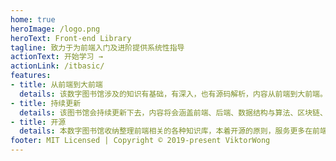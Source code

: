 ```yaml
---
home: true
heroImage: /logo.png
heroText: Front-end Library
tagline: 致力于为前端入门及进阶提供系统性指导
actionText: 开始学习 →
actionLink: /itbasic/
features:
- title: 从前端到大前端
  details: 该数字图书馆涉及的知识有基础，有深入，也有源码解析，内容从前端到大前端。是你系统进前端的好帮手，助你前端路上披荆斩棘。
- title: 持续更新
  details: 该图书馆会持续更新下去，内容将会涵盖前端、后端、数据结构与算法、区块链、终端技术等等。各位的支持是我们更新的动力，同时也欢迎有能力的小伙伴加入我们的团队。
- title: 开源
  details: 本数字图书馆收纳整理前端相关的各种知识库，本着开源的原则，服务更多在前端路上迷茫的同学们。
footer: MIT Licensed | Copyright © 2019-present ViktorWong
---
```

